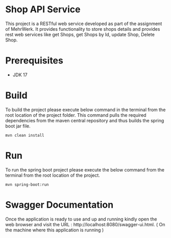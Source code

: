 # Shop API Service

This project is a RESTful web service developed as part of the assignment of MehrWerk. It provides functionality to store shops details and provides rest web services like get Shops, get Shops by Id, update Shop, Delete Shop.
# Prerequisites

- JDK 17

# Build

To build the project please execute below command in the terminal from the root location of the project folder.
This command pulls the required dependencies from the maven central repository and thus builds the spring boot jar file.
```
mvn clean install
```

# Run

To run the spring boot project please execute the below command from the terminal from the root location of the project.
```
mvn spring-boot:run
```
# Swagger Documentation 
Once the application is ready to use and up and running kindly open the web browser and visit the URL : http://localhost:8080/swagger-ui.html. ( On the machine where this application is running )





